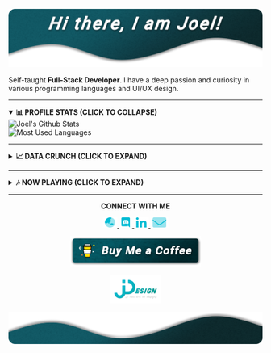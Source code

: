 [![JDesign](https://raw.githubusercontent.com/JDesignEra/JDesignEra/master/assets/headers/intro-header.png)](https://jdesignera.com)

Self-taught **Full-Stack Developer**. I have a deep passion and curiosity in various programming languages and UI/UX design.

*****

<details open>
 <summary>
  <b>📊 PROFILE STATS (CLICK TO COLLAPSE)</b>
 </summary>
 
 <img width="467px" align="left" alt="Joel's Github Stats" title="Joel's Github Stats" src="https://github-readme-stats.jdesignera.vercel.app/api?username=JDesignEra&title_color=00bcd4&text_color=fff&icon_color=00bcd4&bg_color=25,005a65,082a2d&show_icons=true&hide_border=true&hide=stars&count_private=true&include_all_commits=true" />
 
 <img width="367px" alt="Most Used Languages" title="Mose Used Languages" src="https://github-readme-stats.jdesignera.vercel.app/api/top-langs/?username=JDesignEra&title_color=00bcd4&text_color=fff&bg_color=25,005a65,082a2d&hide-border=true&layout=compact">
</details>

*****

<details>
 <summary>
  <b>📈 DATA CRUNCH (CLICK TO EXPAND)</b>
 </summary>
 
 <!--START_SECTION:waka-->
![Profile Views](http://img.shields.io/badge/Profile%20Views-433-blue)

![Lines of code](https://img.shields.io/badge/From%20Hello%20World%20I've%20written-1.6%20million%20Lines%20of%20code-blue)

**🐱 My GitHub Data** 

> 🏆 328 Contributions in year 2020
 > 
> 📦 Used 411.9 kB in GitHub's Storage 
 > 
> 💼 Opted to Hire
 > 
> 📜 15 Public Repositories 
 > 
> 🔑 3 Owned Private Repositories 

**I'm a night 🦉** 

```text
🌞 Morning    60 commits     █████░░░░░░░░░░░░░░░░░░░░   19.61% 
🌆 Daytime    88 commits     ███████░░░░░░░░░░░░░░░░░░   28.76% 
🌃 Evening    41 commits     ███░░░░░░░░░░░░░░░░░░░░░░   13.4% 
🌙 Night      117 commits    █████████░░░░░░░░░░░░░░░░   38.24%

```
📅 **I'm Most Productive on Saturdays** 

```text
Monday       41 commits     ███░░░░░░░░░░░░░░░░░░░░░░   13.4% 
Tuesday      39 commits     ███░░░░░░░░░░░░░░░░░░░░░░   12.75% 
Wednesday    39 commits     ███░░░░░░░░░░░░░░░░░░░░░░   12.75% 
Thursday     18 commits     █░░░░░░░░░░░░░░░░░░░░░░░░   5.88% 
Friday       60 commits     █████░░░░░░░░░░░░░░░░░░░░   19.61% 
Saturday     81 commits     ██████░░░░░░░░░░░░░░░░░░░   26.47% 
Sunday       28 commits     ██░░░░░░░░░░░░░░░░░░░░░░░   9.15%

```


📊 **This week I spent my time on** 

```text
💬 Languages: 
C                        19 hrs 52 mins      ██████████████████░░░░░░░   72.46% 
Swift                    5 hrs 27 mins       █████░░░░░░░░░░░░░░░░░░░░   19.89% 
Cocoa                    47 mins             ░░░░░░░░░░░░░░░░░░░░░░░░░   2.89% 
CSS                      18 mins             ░░░░░░░░░░░░░░░░░░░░░░░░░   1.12% 
Markdown                 16 mins             ░░░░░░░░░░░░░░░░░░░░░░░░░   0.99%

🔥 Editors: 
VS Code                  20 hrs 40 mins      ██████████████████░░░░░░░   75.43% 
Xcode                    6 hrs 14 mins       █████░░░░░░░░░░░░░░░░░░░░   22.78% 
Android Studio           14 mins             ░░░░░░░░░░░░░░░░░░░░░░░░░   0.86% 
Visual Studio            12 mins             ░░░░░░░░░░░░░░░░░░░░░░░░░   0.73% 
PyCharmCore              3 mins              ░░░░░░░░░░░░░░░░░░░░░░░░░   0.2%

🐱‍💻 Projects: 
qmk_firmware             20 hrs 19 mins      ██████████████████░░░░░░░   74.1% 
T4_NewsApp               6 hrs 14 mins       █████░░░░░░░░░░░░░░░░░░░░   22.78% 
Unknown Project          18 mins             ░░░░░░░░░░░░░░░░░░░░░░░░░   1.12% 
MovieViewer_Basic_Student14 mins             ░░░░░░░░░░░░░░░░░░░░░░░░░   0.86% 
tripsia                  12 mins             ░░░░░░░░░░░░░░░░░░░░░░░░░   0.73%

```

**Timeline**

![Chart not found](https://github.com/JDesignEra/JDesignEra/blob/master/charts/bar_graph.png) 


<!--END_SECTION:waka-->
</details>

*****

<details>
 <summary>
  <b>🎶 NOW PLAYING (CLICK TO EXPAND)</b>
 </summary>
 
 <p align="center">
  <a href="https://spotify-github-profile.vercel.app/api/view?uid=tgm.joel&redirect=true">
   <img alt="Spotify" src="https://spotify-github-profile.vercel.app/api/view?uid=tgm.joel&cover_image=true" />
  </a>
 </p>
</details>

*****

<p align="center">
  <b>CONNECT WITH ME</b>
  
  <p align="center">
    <a href="https://jdesignera.com">
      <img height="20px" alt="Website" src="https://raw.githubusercontent.com/JDesignEra/JDesignEra/master/assets/icons/globe-asia-duotone.svg" />
    </a>
    <a href="https://discordapp.com/users/156834654140235776">
     <img height="20px" alt="Discord" src="https://raw.githubusercontent.com/JDesignEra/JDesignEra/master/assets/icons/discord-brands.svg" />
    </a>
    <a href="https://www.linkedin.com/in/jdesignera">
      <img height="20px" alt="LinkedIn" src="https://raw.githubusercontent.com/JDesignEra/JDesignEra/master/assets/icons/linkedin-in-brands.svg" />
    </a>
    <a href="mailto:joel@jdesignera.com">
      <img height="20px" alt="Email" src="https://raw.githubusercontent.com/JDesignEra/JDesignEra/master/assets/icons/envelope-duotone.svg" />
    </a>
  </p>
  
  <p align="center">
   <a href="https://www.buymeacoffee.com/JDesignEra">
    <img alt="Buy Me A Coffee" src="https://raw.githubusercontent.com/JDesignEra/JDesignEra/master/assets/buttons/buy-me-a-coffee.png" />
   </a>
</p>


 <p align="center">
  <a href="https://jdesignera.com">
    <img width="100px" alt="JDesign" src="https://raw.githubusercontent.com/JDesignEra/JDesignEra/master/assets/logos/logo-full.png" />
  </a>
</p>

![JDesign](https://raw.githubusercontent.com/JDesignEra/JDesignEra/master/assets/headers/bottom-wave.png)

